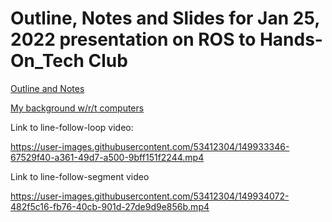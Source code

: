 # Outline, Notes and Slides for Jan 25, 2022 presentation on ROS to Hands-On_Tech Club

[Outline and Notes](ROS-presentation-notes.md)

[My background w/r/t computers](my-relationship-with-computers.md)

Link to line-follow-loop video:

https://user-images.githubusercontent.com/53412304/149933346-67529f40-a361-49d7-a500-9bff151f2244.mp4

Link to line-follow-segment video

https://user-images.githubusercontent.com/53412304/149934072-482f5c16-fb76-40cb-901d-27de9d9e856b.mp4

